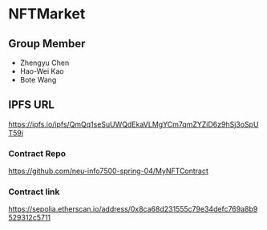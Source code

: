 # NFTMarket

## Group Member
- Zhengyu Chen
- Hao-Wei Kao
- Bote Wang

## IPFS URL
https://ipfs.io/ipfs/QmQq1seSuUWQdEkaVLMgYCm7qmZYZiD6z9hSj3oSpUT59i

### Contract Repo
https://github.com/neu-info7500-spring-04/MyNFTContract

### Contract link
https://sepolia.etherscan.io/address/0x8ca68d231555c79e34defc769a8b9529312c5711